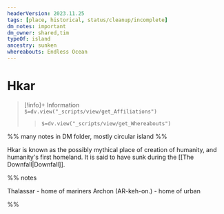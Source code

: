 ```yaml
---
headerVersion: 2023.11.25
tags: [place, historical, status/cleanup/incomplete]
dm_notes: important
dm_owner: shared,tim
typeOf: island
ancestry: sunken
whereabouts: Endless Ocean
---
```

# Hkar
>[!info]+ Information  
> `$=dv.view("_scripts/view/get_Affiliations")`  
>> `$=dv.view("_scripts/view/get_Whereabouts")`

%% many notes in  DM folder, mostly circular island %%

Hkar is known as the possibly mythical place of creation of humanity, and humanity's first homeland. It is said to have sunk during the [[The Downfall|Downfall]].

%% notes

Thalassar - home of mariners
Archon (AR-keh-on.) - home of urban 

%%